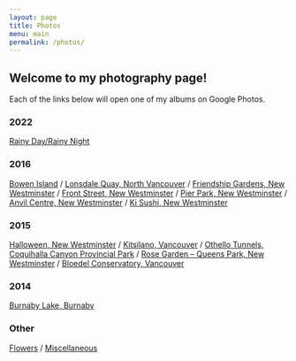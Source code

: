 ```yaml
---
layout: page
title: Photos
menu: main
permalink: /photos/
---
```


<h2>Welcome to my photography page!</h2>
<p>Each of the links below will open one of my albums on Google Photos.</p>

<h3>2022</h3>
<p><a href="https://photos.app.goo.gl/psYS9o75ny6DcUas8">Rainy Day/Rainy Night</a>

<h3>2016</h3>
<p><a href="https://goo.gl/photos/SYJvJs4A8mnTQqxx8">Bowen Island</a> / <a href="https://goo.gl/photos/58D2zdMSz2J7G2TM9">Lonsdale Quay, North Vancouver</a> / <a href="https://goo.gl/photos/sRjaVNacDbNsnuCg6">Friendship Gardens, New Westminster</a> / <a href="https://goo.gl/photos/ybfhV5uuvoNLAaG96">Front Street, New Westminster</a> / <a href="https://goo.gl/photos/5qDA7pHKtUSPGksVA">Pier Park, New Westminster</a> / <a href="https://goo.gl/photos/NmXPzNd7VS8B16cR8">Anvil Centre, New Westminster</a> / <a href="https://goo.gl/photos/ZBSZMJ2AxpN4mgUx6">Ki Sushi, New Westminster</a></p>

<h3>2015</h3>
<p><a href="https://goo.gl/photos/MVLjLm1h2voYW7DF9">Halloween, New Westminster</a> / <a href="https://goo.gl/photos/mJeAqY5EdLj8X3TZ9">Kitsilano, Vancouver</a> / <a href="https://goo.gl/photos/CMR87mHqzJetw1gN6">Othello Tunnels, Coquihalla Canyon Provincial Park</a> / <a href="https://goo.gl/photos/cGBKXzvnQGHCqfSb6">Rose Garden &#8211; Queens Park, New Westminster</a> / <a href="https://goo.gl/photos/jQk1dRLcrnJtnu4Y7">Bloedel Conservatory, Vancouver</a></p>

<h3>2014</h3>
<p><a href="https://goo.gl/photos/2EyauPFAsc8GqALe8">Burnaby Lake, Burnaby</a></p>

<h3>Other</h3>
<p><a href="https://goo.gl/photos/h24XcrhvJ8W2g3B26">Flowers</a> / <a href="https://goo.gl/photos/XPhu2auTHDgkfs5i8">Miscellaneous</a></p>
